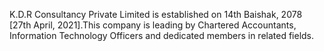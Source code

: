 K.D.R Consultancy Private Limited is established on 14th Baishak, 2078 [27th April, 2021].This company is leading by Chartered Accountants, Information Technology Officers and dedicated members in related fields.
